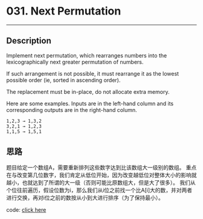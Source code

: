 # 031. Next Permutation
---------

## Description
Implement next permutation, which rearranges numbers into the lexicographically next greater permutation of numbers.

If such arrangement is not possible, it must rearrange it as the lowest possible order (ie, sorted in ascending order).

The replacement must be in-place, do not allocate extra memory.

Here are some examples. Inputs are in the left-hand column and its corresponding outputs are in the right-hand column.

	1,2,3 → 1,3,2
	3,2,1 → 1,2,3
	1,1,5 → 1,5,1

## 思路
题目给定一个数组A，需要重新排列这些数字达到比该数组大一级别的数组。
重点在与改变第几位数字，我们肯定从低位开始，因为改变越低位对整体大小的影响就越小，也就达到了所谓的大一级（否则可能比原数组大，但是大了很多）。
我们从个位往前遍历，假设位数为i，那么我们从i位之前找一个比A[i]大的数，并对两者进行交换，再对i位之前的数按从小到大进行排序（为了保持最小）。

code: [click here](solution_1.cpp)